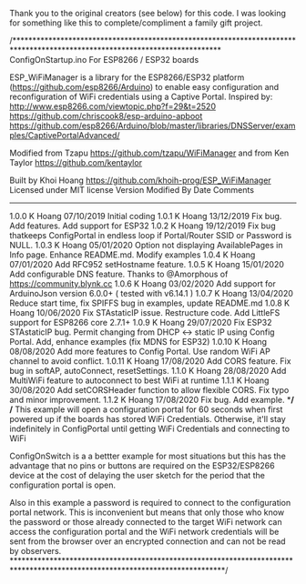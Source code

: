 Thank you to the original creators (see below) for this code.  I was looking for something like this to complete/compliment
a family gift project.

/****************************************************************************************************************************
  ConfigOnStartup.ino
  For ESP8266 / ESP32 boards
  
  ESP_WiFiManager is a library for the ESP8266/ESP32 platform (https://github.com/esp8266/Arduino) to enable easy
  configuration and reconfiguration of WiFi credentials using a Captive Portal. Inspired by:
  http://www.esp8266.com/viewtopic.php?f=29&t=2520
  https://github.com/chriscook8/esp-arduino-apboot
  https://github.com/esp8266/Arduino/blob/master/libraries/DNSServer/examples/CaptivePortalAdvanced/
  
  Modified from Tzapu https://github.com/tzapu/WiFiManager
  and from Ken Taylor https://github.com/kentaylor
  
  Built by Khoi Hoang https://github.com/khoih-prog/ESP_WiFiManager
  Licensed under MIT license
  Version Modified By   Date      Comments
  ------- -----------  ---------- -----------
  1.0.0   K Hoang      07/10/2019 Initial coding
  1.0.1   K Hoang      13/12/2019 Fix bug. Add features. Add support for ESP32
  1.0.2   K Hoang      19/12/2019 Fix bug thatkeeps ConfigPortal in endless loop if Portal/Router SSID or Password is NULL.
  1.0.3   K Hoang      05/01/2020 Option not displaying AvailablePages in Info page. Enhance README.md. Modify examples
  1.0.4   K Hoang      07/01/2020 Add RFC952 setHostname feature.
  1.0.5   K Hoang      15/01/2020 Add configurable DNS feature. Thanks to @Amorphous of https://community.blynk.cc
  1.0.6   K Hoang      03/02/2020 Add support for ArduinoJson version 6.0.0+ ( tested with v6.14.1 )
  1.0.7   K Hoang      13/04/2020 Reduce start time, fix SPIFFS bug in examples, update README.md
  1.0.8   K Hoang      10/06/2020 Fix STAstaticIP issue. Restructure code. Add LittleFS support for ESP8266 core 2.7.1+
  1.0.9   K Hoang      29/07/2020 Fix ESP32 STAstaticIP bug. Permit changing from DHCP <-> static IP using Config Portal.
                                  Add, enhance examples (fix MDNS for ESP32)
  1.0.10  K Hoang      08/08/2020 Add more features to Config Portal. Use random WiFi AP channel to avoid conflict.
  1.0.11  K Hoang      17/08/2020 Add CORS feature. Fix bug in softAP, autoConnect, resetSettings.
  1.1.0   K Hoang      28/08/2020 Add MultiWiFi feature to autoconnect to best WiFi at runtime
  1.1.1   K Hoang      30/08/2020 Add setCORSHeader function to allow flexible CORS. Fix typo and minor improvement.
  1.1.2   K Hoang      17/08/2020 Fix bug. Add example.
 *****************************************************************************************************************************/
/****************************************************************************************************************************
   This example will open a configuration portal for 60 seconds when first powered up if the boards has stored WiFi Credentials.
   Otherwise, it'll stay indefinitely in ConfigPortal until getting WiFi Credentials and connecting to WiFi

   ConfigOnSwitch is a a bettter example for most situations but this has the advantage
   that no pins or buttons are required on the ESP32/ESP8266 device at the cost of delaying
   the user sketch for the period that the configuration portal is open.

   Also in this example a password is required to connect to the configuration portal
   network. This is inconvenient but means that only those who know the password or those
   already connected to the target WiFi network can access the configuration portal and
   the WiFi network credentials will be sent from the browser over an encrypted connection and
   can not be read by observers.
 *****************************************************************************************************************************/